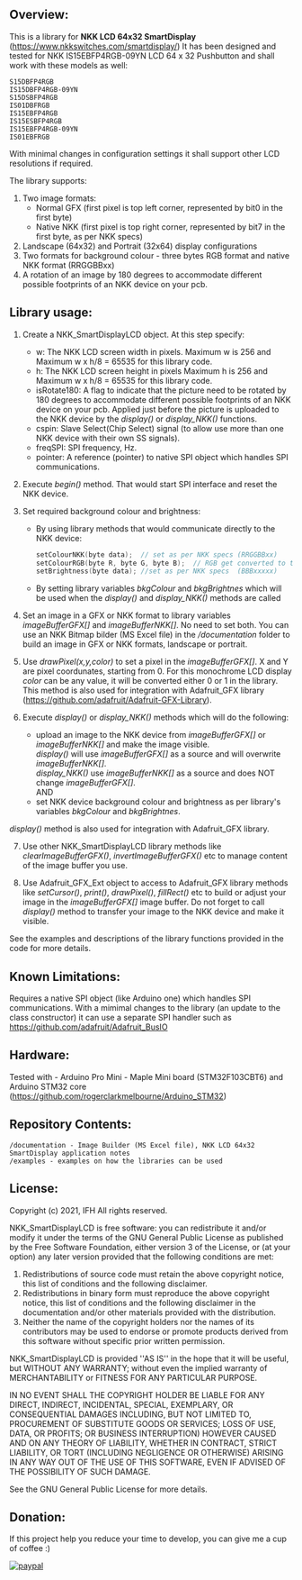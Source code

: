 
## Overview:
This is a library for **NKK LCD 64x32 SmartDisplay** (https://www.nkkswitches.com/smartdisplay/) 
It has been designed and tested for NKK IS15EBFP4RGB-09YN LCD 64 x 32 Pushbutton and shall work with these models as well:

    S15DBFP4RGB
    IS15DBFP4RGB-09YN
    S15DSBFP4RGB
    IS01DBFRGB
    IS15EBFP4RGB
    IS15ESBFP4RGB
	IS15EBFP4RGB-09YN
    IS01EBFRGB

With minimal changes in configuration settings it shall support other LCD resolutions if required.  
    
The library supports: 
 1. Two image formats:    
    - Normal GFX  (first pixel is top left corner, represented by bit0 in the first byte)
    - Native NKK  (first pixel is top right corner, represented by bit7 in the first byte, as per NKK specs)
2. Landscape (64x32) and Portrait (32x64) display configurations 	 
3. Two formats for background colour - three bytes RGB format and native NKK format (RRGGBBxx)
4. A rotation of an image by 180 degrees to accommodate different possible footprints of an NKK device on your pcb.	
	
## Library usage:
 1. Create a NKK_SmartDisplayLCD object.  At this step specify: 
    - w: The NKK LCD screen width in pixels.  Maximum w is  256 and  Maximum w x h/8  = 65535 for this library code. 
    - h: The NKK LCD screen height in pixels  Maximum h is  256 and  Maximum w x h/8  = 65535 for this library code.  
    - isRotate180:  A flag to indicate that the picture need to be rotated by 180 degrees to accommodate different possible footprints of an NKK device on your pcb. Applied just before the picture is uploaded to the NKK device by the *display()* or *display_NKK()* functions. 
    - cspin: Slave Select(Chip Select) signal  (to allow use more than one NKK device with their own SS signals).
    - freqSPI: SPI frequency, Hz. 
    - pointer: A reference (pointer) to native SPI object which handles SPI communications. 
 
 2. Execute *begin()* method. That would start SPI interface and reset the NKK device.

 3. Set required background colour and brightness:    
    - By using library methods that would communicate directly to the NKK device:
        ```C++
       setColourNKK(byte data);  // set as per NKK specs (RRGGBBxx)
       setColourRGB(byte R, byte G, byte B);  // RGB get converted to the closest colour as per NKK specs (64 colours available)
       setBrightness(byte data); //set as per NKK specs  (BBBxxxxx)
       ```	   
    - By setting library variables *bkgColour* and *bkgBrightnes*  which will be used when the *display()* and *display_NKK()* methods are called 	 

 4. Set an image in a GFX or NKK format to library variables *imageBufferGFX[]* and *imageBufferNKK[]*.  No need to set both.
  You can use an  NKK Bitmap bilder (MS Excel file) in the */documentation* folder to build an image in GFX or NKK formats, landscape or portrait.
 
 5. Use *drawPixel(x,y,color)* to set a pixel in the *imageBufferGFX[]*.   X and Y are pixel coordunates, starting from 0. For this monochrome 
  LCD display *color* can be any value, it will be converted either 0 or 1 in the library. This method is also used for integration with Adafruit_GFX library (https://github.com/adafruit/Adafruit-GFX-Library).
  
  6. Execute *display()* or *display_NKK()* methods which will do the following:  
     - upload an image to the NKK device from *imageBufferGFX[]* or *imageBufferNKK[]* and make the image visible.  
        *display()* will use *imageBufferGFX[]* as a source and will overwrite *imageBufferNKK[]*.  
         *display_NKK()* use *imageBufferNKK[]* as a source and does NOT change *imageBufferGFX[]*.  
	AND	
	 - set NKK device background colour and brightness as per library's variables *bkgColour* and *bkgBrightnes*.
   
   *display()* method is also used for integration with Adafruit_GFX library.	 
	 
 7. Use other NKK_SmartDisplayLCD library methods like *clearImageBufferGFX()*, *invertImageBufferGFX()* etc to manage content of the image buffer you use.

 8. Use Adafruit_GFX_Ext object to access to Adafruit_GFX library methods like *setCursor()*, *print()*, *drawPixel()*, *fillRect()* etc to build 
   or adjust your image in the *imageBufferGFX[]* image buffer.  Do not forget to call *display()* method to transfer your image to the NKK device 
   and make it visible.  

See the examples and descriptions of the library functions provided in the code for more details.  
  
      
## Known Limitations:
Requires a native SPI object (like Arduino one) which handles SPI communications. With a mimimal changes to the library (an update to the class constructor) it can use a separate SPI handler such as https://github.com/adafruit/Adafruit_BusIO

## Hardware:
Tested with
    - Arduino Pro Mini 
	- Maple Mini board (STM32F103CBT6) and Arduino STM32 core (https://github.com/rogerclarkmelbourne/Arduino_STM32)  

## Repository Contents:
    /documentation - Image Builder (MS Excel file), NKK LCD 64x32 SmartDisplay application notes 
    /examples - examples on how the libraries can be used 

   
## License:
Copyright (c) 2021, IFH
All rights reserved.

NKK_SmartDisplayLCD is free software: you can redistribute it 
and/or modify it under the terms of the GNU General Public 
License as published by the Free Software Foundation, either 
version 3 of the License, or (at your option) any later version 
provided that the following conditions are met:

1. Redistributions of source code must retain the above copyright
notice, this list of conditions and the following disclaimer.
2. Redistributions in binary form must reproduce the above copyright
notice, this list of conditions and the following disclaimer in the
documentation and/or other materials provided with the distribution.
3. Neither the name of the copyright holders nor the
names of its contributors may be used to endorse or promote products
derived from this software without specific prior written permission.


NKK_SmartDisplayLCD is provided ''AS IS'' in the hope that it will
be useful, but WITHOUT ANY WARRANTY; without even the implied warranty
of MERCHANTABILITY or FITNESS FOR ANY PARTICULAR PURPOSE. 

IN NO EVENT SHALL THE COPYRIGHT HOLDER BE LIABLE FOR ANY
DIRECT, INDIRECT, INCIDENTAL, SPECIAL, EXEMPLARY, OR CONSEQUENTIAL
DAMAGES INCLUDING, BUT NOT LIMITED TO, PROCUREMENT OF SUBSTITUTE 
GOODS OR SERVICES; LOSS OF USE, DATA, OR PROFITS; OR BUSINESS 
INTERRUPTION) HOWEVER CAUSED AND ON ANY THEORY OF LIABILITY, 
WHETHER IN CONTRACT, STRICT LIABILITY, OR TORT (INCLUDING 
NEGLIGENCE OR OTHERWISE) ARISING IN ANY WAY OUT OF THE USE OF THIS
SOFTWARE, EVEN IF ADVISED OF THE POSSIBILITY OF SUCH DAMAGE.

See the GNU General Public License for more details.

## Donation:
If this project help you reduce your time to develop, you can give me a cup of coffee :) 

[![paypal](https://www.paypalobjects.com/en_US/i/btn/btn_donateCC_LG.gif)](https://www.paypal.com/donate/?business=ifhone777-hub%40yahoo.com&currency_code=USD)
